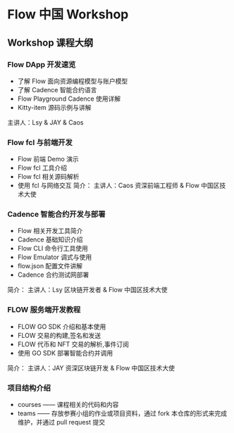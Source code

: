 # Flow 中国 Workshop

## Workshop 课程大纲

### Flow DApp 开发速览

- 了解 Flow 面向资源编程模型与账户模型 
- 了解 Cadence 智能合约语言
- Flow Playground Cadence 使用详解
- Kitty-item 源码示例与讲解

主讲人：Lsy & JAY & Caos

### Flow fcl 与前端开发

- Flow 前端 Demo 演示
- Flow fcl 工具介绍
- Flow fcl 相关源码解析
- 使用 fcl 与网络交互
简介：
主讲人：Caos
资深前端工程师 & Flow 中国区技术大使


### Cadence 智能合约开发与部署

- Flow 相关开发工具简介
- Cadence 基础知识介绍
- Flow CLI 命令行工具使用
- Flow Emulator 调式与使用
- flow.json 配置文件讲解
- Cadence 合约测试网部署

简介：
主讲人：Lsy
区块链开发者 & Flow 中国区技术大使


### FLOW 服务端开发教程

 - FLOW GO SDK 介绍和基本使用
 - FLOW  交易的构建,签名和发送
 - FLOW 代币和 NFT 交易的解析,事件订阅
 - 使用 GO SDK 部署智能合约并调用

简介：
主讲人：JAY
资深区块链开发 & Flow 中国区技术大使

### 项目结构介绍

- courses —— 课程相关的代码和内容
- teams —— 存放参赛小组的作业或项目资料，通过 fork 本仓库的形式来完成维护，并通过 pull request 提交